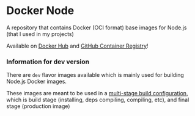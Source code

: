 # Docker Node
A repository that contains Docker (OCI format) base images for Node.js (that I used in my projects)

Available on [Docker Hub](https://hub.docker.com/r/fabio0107/node) and [GitHub Container Registry](https://github.com/Fab1o0107/docker-node/pkgs/container/node)!


### Information for dev version
There are `dev` flavor images available which is mainly used for building Node.js Docker images.

These images are meant to be used in a [multi-stage build configuration](https://docs.docker.com/develop/develop-images/multistage-build/), which is build stage (installing, deps compiling, compiling, etc), and final stage (production image)